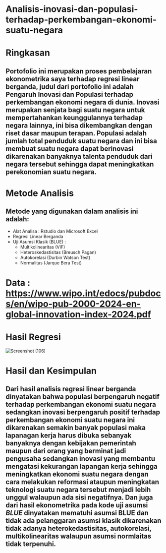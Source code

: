 # Analisis-inovasi-dan-populasi-terhadap-perkembangan-ekonomi-suatu-negara

# Ringkasan
## Portofolio ini merupakan proses pembelajaran ekonometrika saya terhadap regresi linear berganda, judul dari portofolio ini adalah Pengaruh Inovasi dan Populasi terhadap perkembangan ekonomi negara di dunia. Inovasi merupakan senjata bagi suatu negara untuk mempertahankan keunggulannya terhadap negara lainnya, ini bisa dikembangkan dengan riset dasar maupun terapan. Populasi adalah jumlah total penduduk suatu negara dan ini bisa membuat suatu negara dapat berinovasi dikarenakan banyaknya talenta penduduk dari negara tersebut sehingga dapat meningkatkan perekonomian suatu negara.

# Metode Analisis
## Metode yang digunakan dalam analisis ini adalah:
- Alat Analisa : Rstudio dan Microsoft Excel
- Regresi Linear Berganda
- Uji Asumsi Klasik (BLUE) :
  -  Multikolinearitas (VIF)
  -  Heteroskedastisitas (Breusch Pagan)
  -  Autokorelasi (Durbin Watson Test)
  -  Normalitas (Jarque Bera Test)
  
# Data : https://www.wipo.int/edocs/pubdocs/en/wipo-pub-2000-2024-en-global-innovation-index-2024.pdf

# Hasil Regresi
![Screenshot (106)](https://github.com/user-attachments/assets/f18a948e-5c3c-4df4-912f-f7e687a0296d)

# Hasil dan Kesimpulan
## Dari hasil analisis regresi linear berganda dinyatakan bahwa populasi berpengaruh negatif terhadap perkembangan ekonomi suatu negara sedangkan inovasi berpengaruh positif terhadap perkembangan ekonomi suatu negara ini dikarenakan semakin banyak populasi maka lapanagan kerja harus dibuka sebanyak banyaknya dengan kebijakan pemerintah maupun dari orang yang berminat jadi pengusaha sedangkan inovasi yang membantu mengatasi kekurangan lapangan kerja sehingga meningkatkan ekonomi suatu negara dengan cara melakukan reformasi ataupun meningkatan teknologi suatu negara tersebut menjadi lebih unggul walaupun ada sisi negatifnya. Dan juga dari hasil ekonometrika pada kode uji asumsi ***BLUE*** dinyatakan mematuhi asumsi BLUE dan tidak ada pelanggaran asumsi klasik dikarenakan tidak adanya heterokedastisitas, autokorelasi, multikolinearitas walaupun asumsi normlaitas tidak terpenuhi.


